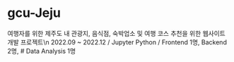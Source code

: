 # gcu-Jeju
여행자를 위한 제주도 내 관광지, 음식점, 숙박업소 및 여행 코스 추천을 위한 웹사이트 개발 프로젝트\n
2022.09 ~ 2022.12 / Jupyter Python / Frontend 1명, Backend 2명, # Data Analysis 1명


